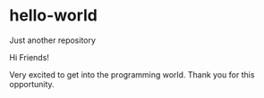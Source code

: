 # hello-world
Just another repository

Hi Friends!

Very excited to get into the programming world.
Thank you for this opportunity.
